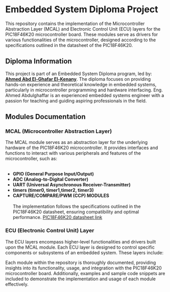 # Embedded System Diploma Project

This repository contains the implementation of the Microcontroller Abstraction Layer (MCAL) and Electronic Control Unit (ECU) layers for the PIC18F46K20 microcontroller board. These modules serve as drivers for various functionalities of the microcontroller, designed according to the specifications outlined in the datasheet of the PIC18F46K20.

## Diploma Information

This project is part of an Embedded System Diploma program, led by: **[Ahmed Abd El-Ghafar El-Kenany](https://www.linkedin.com/in/ahmedabdelghafarmohammed/)**. The diploma focuses on providing hands-on experience and theoretical knowledge in embedded systems, particularly in microcontroller programming and hardware interfacing. Eng. Ahmed Abdulghaffar is an experienced embedded systems engineer with a passion for teaching and guiding aspiring professionals in the field.


## Modules Documentation

### MCAL (Microcontroller Abstraction Layer)

The MCAL module serves as an abstraction layer for the underlying hardware of the PIC18F46K20 microcontroller.
It provides interfaces and functions to interact with various peripherals and features of the microcontroller, such as: <br><br>
- **GPIO (General Purpose Input/Output)**<br>
-  **ADC (Analog-to-Digital Converter)** <br>
-  **UART (Universal Asynchronous Receiver-Transmitter)** <br>
-  **timers (timer0, timer1,timer2, timer3)** <br>
-  **CAPTURE/COMPARE/PWM (CCP) MODULES** <br><br>
The implementation follows the specifications outlined in the PIC18F46K20 datasheet, ensuring compatibility and optimal performance.
[PIC18F46K20 datasheet link](https://ww1.microchip.com/downloads/en/devicedoc/40001303h.pdf)

### ECU (Electronic Control Unit) Layer

The ECU layers encompass higher-level functionalities and drivers built upon the MCAL module. Each ECU layer is designed to control specific components or subsystems of an embedded system. These layers include:

Each module within the repository is thoroughly documented, providing insights into its functionality, usage, and integration with the PIC18F46K20 microcontroller board. Additionally, examples and sample code snippets are included to demonstrate the implementation and usage of each module effectively.
